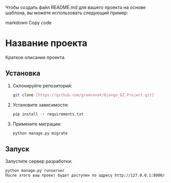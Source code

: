 Чтобы создать файл README.md для вашего проекта на основе шаблона, вы можете использовать следующий пример:

markdown
Copy code
# Название проекта

Краткое описание проекта.

## Установка

1. Склонируйте репозиторий:

    ```bash
    git clone [https://github.com/gremvanek/Django_DZ_Project.git]
    ```

2. Установите зависимости:

    ```bash
    pip install -r requirements.txt
    ```

3. Примените миграции:

    ```bash
    python manage.py migrate
    ```

## Запуск

Запустите сервер разработки:

```bash
python manage.py runserver
После этого ваш проект будет доступен по адресу http://127.0.0.1:8000/.
